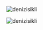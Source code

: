 <p><img align="center" src="https://github-readme-stats.vercel.app/api/top-langs?username=denizisikli&show_icons=true&locale=en&layout=compact" alt="denizisikli" /></p>
<p><img align="center" src="https://github-readme-streak-stats.herokuapp.com/?user=denizisikli&" alt="denizisikli" /></p>
